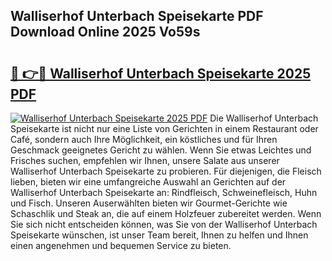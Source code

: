 ## Walliserhof Unterbach Speisekarte PDF Download Online 2025 Vo59s

# <h2><a href="http://gccm47.nevu.top/?p=Walliserhof+Unterbach+Speisekarte">🔗 👉🔴 Walliserhof Unterbach Speisekarte 2025 PDF</a></h2>

[![Walliserhof Unterbach Speisekarte 2025 PDF](https://i.imgur.com/dBaPXMq.png)](http://gccm47.nevu.top/?p=Walliserhof+Unterbach+Speisekarte)
Die Walliserhof Unterbach Speisekarte ist nicht nur eine Liste von Gerichten in einem Restaurant oder Café, sondern auch Ihre Möglichkeit, ein köstliches und für Ihren Geschmack geeignetes Gericht zu wählen. Wenn Sie etwas Leichtes und Frisches suchen, empfehlen wir Ihnen, unsere Salate aus unserer Walliserhof Unterbach Speisekarte zu probieren. Für diejenigen, die Fleisch lieben, bieten wir eine umfangreiche Auswahl an Gerichten auf der Walliserhof Unterbach Speisekarte an: Rindfleisch, Schweinefleisch, Huhn und Fisch. Unseren Auserwählten bieten wir Gourmet-Gerichte wie Schaschlik und Steak an, die auf einem Holzfeuer zubereitet werden. Wenn Sie sich nicht entscheiden können, was Sie von der Walliserhof Unterbach Speisekarte wünschen, ist unser Team bereit, Ihnen zu helfen und Ihnen einen angenehmen und bequemen Service zu bieten.
